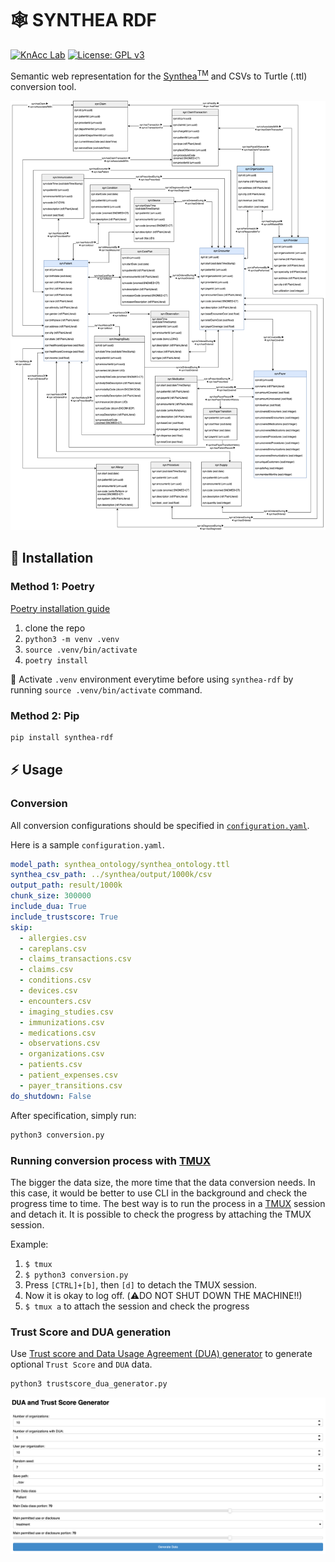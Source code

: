 # 🕸️ SYNTHEA RDF
[![KnAcc Lab](https://tinyurl.com/knacclogo)](https://knacc.umbc.edu/) [![License: GPL v3](https://img.shields.io/badge/License-GPLv3-blue.svg)](./LICENSE)

Semantic web representation for the [Synthea<sup>TM</sup>](https://github.com/synthetichealth/synthea) and CSVs to Turtle (.ttl) conversion tool.

![synthea_ontology](synthea_ontology/synthea_ontology.png)


## :hammer: Installation
### Method 1: Poetry
[Poetry installation guide](https://python-poetry.org/docs/)
1. clone the repo
2. `python3 -m venv .venv`
3. `source .venv/bin/activate`
4. `poetry install`

:electric_plug: Activate `.venv` environment everytime before using `synthea-rdf` by running `source .venv/bin/activate` command.

### Method 2: Pip
```bash
pip install synthea-rdf
```

## :zap: Usage
### Conversion
All conversion configurations should be specified in [`configuration.yaml`](configuration.yaml).

Here is a sample `configuration.yaml`.

```yaml
model_path: synthea_ontology/synthea_ontology.ttl
synthea_csv_path: ../synthea/output/1000k/csv
output_path: result/1000k
chunk_size: 300000
include_dua: True
include_trustscore: True
skip:
  - allergies.csv
  - careplans.csv
  - claims_transactions.csv
  - claims.csv
  - conditions.csv
  - devices.csv
  - encounters.csv
  - imaging_studies.csv
  - immunizations.csv
  - medications.csv
  - observations.csv
  - organizations.csv
  - patients.csv
  - patient_expenses.csv
  - payer_transitions.csv
do_shutdown: False
```

After specification, simply run:

```bash
python3 conversion.py
```

### Running conversion process with [TMUX](https://github.com/tmux/tmux/wiki)

The bigger the data size, the more time that the data conversion needs. In this case, it would be better to use CLI in the background and check the progress time to time. The best way is to run the process in a [TMUX](https://github.com/tmux/tmux/wiki) session and detach it. It is possible to check the progress by attaching the TMUX session.

Example:
1. `$ tmux`
2. `$ python3 conversion.py`
3. Press `[CTRL]+[b]`, then `[d]` to detach the TMUX session.
4. Now it is okay to log off. (:warning:DO NOT SHUT DOWN THE MACHINE!!)
5. `$ tmux a` to attach the session and check the progress

### Trust Score and DUA generation
Use [Trust score and Data Usage Agreement (DUA) generator](trustscore_dua_generator_gui.py) to generate optional `Trust Score` and `DUA` data.

```bash
python3 trustscore_dua_generator.py
```
![trustscore_dua_generator](synthea_ontology/trustscore_dua_generator.png)

